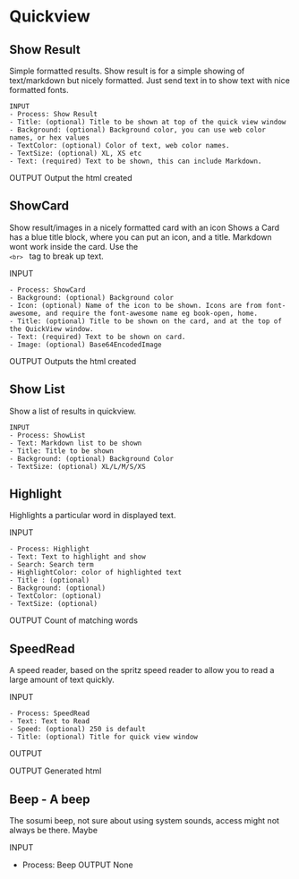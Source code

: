 # Quickview

## Show Result
Simple formatted results. Show result is for a simple showing of text/markdown but nicely formatted. Just send text in to show text with nice formatted fonts.
```
INPUT
- Process: Show Result
- Title: (optional) Title to be shown at top of the quick view window
- Background: (optional) Background color, you can use web color names, or hex values
- TextColor: (optional) Color of text, web color names.
- TextSize: (optional) XL, XS etc
- Text: (required) Text to be shown, this can include Markdown.
```
OUTPUT
Output the html created

## ShowCard 
Show result/images in a nicely formatted card with an icon
Shows a Card has a blue title block, where you can put an icon, and a title. Markdown wont work inside the card. Use the <code> ```<br>``` </code> tag to break up text. 

INPUT
```
- Process: ShowCard
- Background: (optional) Background color
- Icon: (optional) Name of the icon to be shown. Icons are from font-awesome, and require the font-awesome name eg book-open, home.
- Title: (optional) Title to be shown on the card, and at the top of the QuickView window.
- Text: (required) Text to be shown on card.
- Image: (optional) Base64EncodedImage
```
OUTPUT
Outputs the html created


## Show List
Show a list of results in quickview.
```
INPUT
- Process: ShowList
- Text: Markdown list to be shown
- Title: Title to be shown
- Background: (optional) Background Color
- TextSize: (optional) XL/L/M/S/XS
```

## Highlight
Highlights a particular word in displayed text.

INPUT
```
- Process: Highlight
- Text: Text to highlight and show
- Search: Search term
- HighlightColor: color of highlighted text
- Title : (optional) 
- Background: (optional)
- TextColor: (optional)
- TextSize: (optional) 
```

OUTPUT
Count of matching words

## SpeedRead
A speed reader, based on the spritz speed reader to allow you to read a large amount of text quickly.

INPUT
```
- Process: SpeedRead
- Text: Text to Read
- Speed: (optional) 250 is default
- Title: (optional) Title for quick view window
```
OUTPUT



OUTPUT
Generated html


## Beep - A beep
The sosumi beep, not sure about using system sounds, access might not always be there. Maybe

INPUT
- Process: Beep
OUTPUT
None
